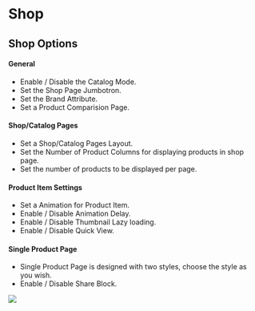 # Shop

## Shop Options


#### General

* Enable / Disable the Catalog Mode.
* Set the Shop Page Jumbotron.
* Set the Brand Attribute.
* Set a Product Comparision Page.

#### Shop/Catalog Pages

* Set a Shop/Catalog Pages Layout.
* Set the Number of Product Columns for displaying products in shop page.
* Set the number of products to be displayed per page.

#### Product Item Settings

* Set a Animation for Product Item.
* Enable / Disable Animation Delay.
* Enable / Disable Thumbnail Lazy loading.
* Enable / Disable Quick View.

#### Single Product Page
* Single Product Page is designed with two styles, choose the style as you wish.
* Enable / Disable Share Block.


![](http://transvelo.github.io/docs/unicase/images/theme-options-shop.png)



